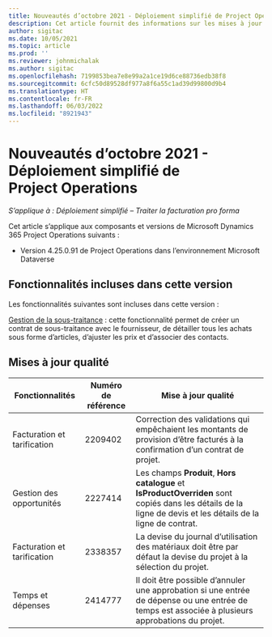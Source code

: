 ```yaml
---
title: Nouveautés d’octobre 2021 - Déploiement simplifié de Project Operations
description: Cet article fournit des informations sur les mises à jour de qualité disponibles dans la version d’octobre 2021 du déploiement simplifié de Project Operations.
author: sigitac
ms.date: 10/05/2021
ms.topic: article
ms.prod: ''
ms.reviewer: johnmichalak
ms.author: sigitac
ms.openlocfilehash: 7199853bea7e8e99a2a1ce19d6ce88736edb38f8
ms.sourcegitcommit: 6cfc50d89528df977a8f6a55c1ad39d99800d9b4
ms.translationtype: HT
ms.contentlocale: fr-FR
ms.lasthandoff: 06/03/2022
ms.locfileid: "8921943"
---
```

# <a name="whats-new-october-2021---project-operations-lite-deployment"></a>Nouveautés d’octobre 2021 - Déploiement simplifié de Project Operations

_S’applique à : Déploiement simplifié – Traiter la facturation pro forma_

Cet article s’applique aux composants et versions de Microsoft Dynamics 365 Project Operations suivants :

  - Version 4.25.0.91 de Project Operations dans l’environnement Microsoft Dataverse


## <a name="features-included-in-this-release"></a>Fonctionnalités incluses dans cette version

Les fonctionnalités suivantes sont incluses dans cette version :

[Gestion de la sous-traitance](../subcontracting/managing-subcontracts-overview.md) : cette fonctionnalité permet de créer un contrat de sous-traitance avec le fournisseur, de détailler tous les achats sous forme d’articles, d’ajuster les prix et d’associer des contacts.


## <a name="quality-updates"></a>Mises à jour qualité

| **Fonctionnalités** | **Numéro de référence** | **Mise à jour qualité** |
| --- | --- | --- |
| Facturation et tarification | 2209402 | Correction des validations qui empêchaient les montants de provision d’être facturés à la confirmation d’un contrat de projet. |
| Gestion des opportunités | 2227414 | Les champs **Produit**, **Hors catalogue** et **IsProductOverriden** sont copiés dans les détails de la ligne de devis et les détails de la ligne de contrat. |
| Facturation et tarification | 2338357 | La devise du journal d’utilisation des matériaux doit être par défaut la devise du projet à la sélection du projet. |
| Temps et dépenses | 2414777 | Il doit être possible d’annuler une approbation si une entrée de dépense ou une entrée de temps est associée à plusieurs approbations du projet. |
